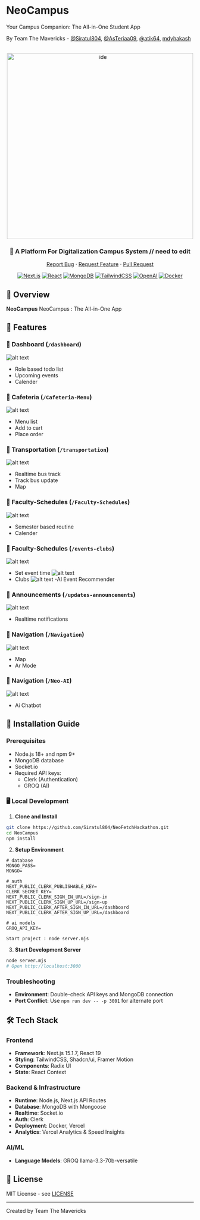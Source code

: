 # NeoCampus

Your Campus Companion: The All-in-One Student App

By Team The Mavericks - [@Siratul804](https://github.com/Siratul804), [@AsTeriaa09](https://github.com/AsTeriaa09), [@atik64](https://github.com/atik65), [mdyhakash](https://github.com/mdyhakash)

<div align="center">

<br />

  <img src="/public/neoCam.png" alt="ide" width="500"/>

### 🎯 A Platform For Digitalization Campus System // need to edit

[Report Bug](https://github.com/Siratul804/NeoHire/issues) · [Request Feature](https://github.com/Siratul804/NeoHire/issues) · [Pull Request](https://github.com/Siratul804/NeoFetchHackathon/pulls)

[![Next.js](https://img.shields.io/badge/Next.js-15-black?style=for-the-badge&logo=next.js)](https://nextjs.org/)
[![React](https://img.shields.io/badge/React-18-blue?style=for-the-badge&logo=react)](https://reactjs.org/)
[![MongoDB](https://img.shields.io/badge/MongoDB-Latest-green?style=for-the-badge&logo=mongodb)](https://www.mongodb.com/)
[![TailwindCSS](https://img.shields.io/badge/TailwindCSS-3-38B2AC?style=for-the-badge&logo=tailwind-css)](https://tailwindcss.com)
[![OpenAI](https://img.shields.io/badge/OpenAI-API-412991?style=for-the-badge&logo=openai)](https://openai.com)
[![Docker](https://img.shields.io/badge/Docker-Ready-2496ED?style=for-the-badge&logo=docker)](https://www.docker.com/)

</div>

## 🌟 Overview

**NeoCampus** NeoCampus : The All-in-One App

## 🚀 Features

### 📍 Dashboard (`/dashboard`)

![alt text](/public/dash.png)

- Role based todo list
- Upcoming events
- Calender

### 📍 Cafeteria (`/Cafeteria-Menu`)

![alt text](/public/menu.png)

- Menu list
- Add to cart
- Place order

### 📍 Transportation (`/transportation`)

![alt text](/public/trans.png)

- Realtime bus track
- Track bus update
- Map

### 📍 Faculty-Schedules (`/Faculty-Schedules`)

![alt text](/public/faculty.png)

- Semester based routine
- Calender

### 📍 Faculty-Schedules (`/events-clubs`)

![alt text](/public/e1.png)

- Set event time
  ![alt text](/public/e2.png)
- Clubs
  ![alt text](/public/e3.png)
  -AI Event Recommender

### 📍 Announcements (`/updates-announcements`)

![alt text](/public/not.png)

- Realtime notifications

### 📍 Navigation (`/Navigation`)

![alt text](/public/map.png)

- Map
- Ar Mode

### 📍 Navigation (`/Neo-AI`)

![alt text](/public/chat.png)

- Ai Chatbot

## 🚀 Installation Guide

### Prerequisites

- Node.js 18+ and npm 9+
- MongoDB database
- Socket.io
- Required API keys:
  - Clerk (Authentication)
  - GROQ (AI)

### 🖥️ Local Development

1. **Clone and Install**

```bash
git clone https://github.com/Siratul804/NeoFetchHackathon.git
cd NeoCampus
npm install
```

2. **Setup Environment**

```env
# database
MONGO_PASS=
MONGO=

# auth
NEXT_PUBLIC_CLERK_PUBLISHABLE_KEY=
CLERK_SECRET_KEY=
NEXT_PUBLIC_CLERK_SIGN_IN_URL=/sign-in
NEXT_PUBLIC_CLERK_SIGN_UP_URL=/sign-up
NEXT_PUBLIC_CLERK_AFTER_SIGN_IN_URL=/dashboard
NEXT_PUBLIC_CLERK_AFTER_SIGN_UP_URL=/dashboard

# ai models
GROQ_API_KEY=

Start project : node server.mjs
```

3. **Start Development Server**

```bash
node server.mjs
# Open http://localhost:3000
```

### Troubleshooting

- **Environment**: Double-check API keys and MongoDB connection
- **Port Conflict**: Use `npm run dev -- -p 3001` for alternate port

## 🛠️ Tech Stack

### Frontend

- **Framework**: Next.js 15.1.7, React 19
- **Styling**: TailwindCSS, Shadcn/ui, Framer Motion
- **Components**: Radix UI
- **State**: React Context

### Backend & Infrastructure

- **Runtime**: Node.js, Next.js API Routes
- **Database**: MongoDB with Mongoose
- **Realtime**: Socket.io
- **Auth**: Clerk
- **Deployment**: Docker, Vercel
- **Analytics**: Vercel Analytics & Speed Insights

### AI/ML

- **Language Models**: GROQ llama-3.3-70b-versatile

## 📝 License

MIT License - see [LICENSE](LICENSE)

---

Created by Team The Mavericks
